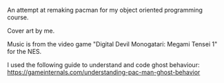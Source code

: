 An attempt at remaking pacman for my object oriented programming course.

Cover art by me.

Music is from the video game "Digital Devil Monogatari: Megami Tensei 1" for the NES.

I used the following guide to understand and code ghost behaviour: https://gameinternals.com/understanding-pac-man-ghost-behavior
